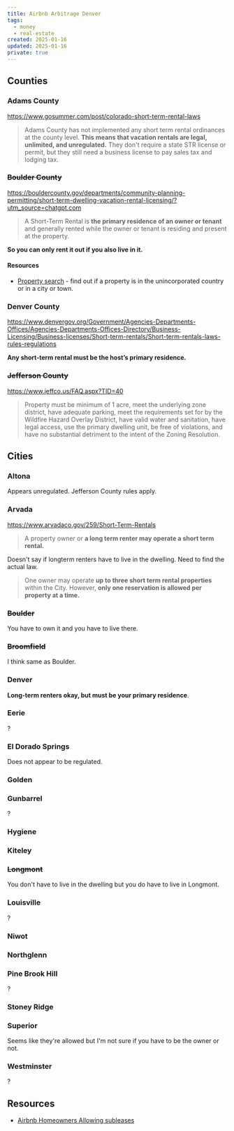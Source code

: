 ```yaml
---
title: Airbnb Arbitrage Denver
tags: 
  - money
  - real-estate
created: 2025-01-16
updated: 2025-01-16
private: true
---
```


## Counties

### Adams County

https://www.gosummer.com/post/colorado-short-term-rental-laws

> Adams County has not implemented any short term rental ordinances at the county level. **This means that vacation rentals are legal, unlimited, and unregulated.** They don't require a state STR license or permit, but they still need a business license to pay sales tax and lodging tax.

### ~~Boulder County~~

https://bouldercounty.gov/departments/community-planning-permitting/short-term-dwelling-vacation-rental-licensing/?utm_source=chatgpt.com

> A Short-Term Rental is **the primary residence of an owner or tenant** and generally rented while the owner or tenant is residing and present at the property.

**So you can only rent it out if you also live in it.**

#### Resources

- [Property search](https://maps.boco.solutions/propertysearch/) - find out if a property is in the unincorporated country or in a city or town.

### Denver County

https://www.denvergov.org/Government/Agencies-Departments-Offices/Agencies-Departments-Offices-Directory/Business-Licensing/Business-licenses/Short-term-rentals/Short-term-rentals-laws-rules-regulations

**Any short-term rental must be the host’s primary residence.**

### ~~Jefferson County~~

https://www.jeffco.us/FAQ.aspx?TID=40

> Property must be minimum of 1 acre, meet the underlying zone district, have adequate parking, meet the requirements set for by the Wildfire Hazard Overlay District, have valid water and sanitation, have legal access, use the primary dwelling unit, be free of violations, and have no substantial detriment to the intent of the Zoning Resolution.

## Cities
### Altona

Appears unregulated. Jefferson County rules apply.

### Arvada

https://www.arvadaco.gov/259/Short-Term-Rentals

> A property owner or **a long term renter may operate a short term rental.**

Doesn't say if longterm renters have to live in the dwelling. Need to find the actual law.

> One owner may operate **up to three short term rental properties** within the City. However, **only one reservation is allowed per property at a time.**

### ~~Boulder~~

You have to own it and you have to live there.

### ~~Broomfield~~

I think same as Boulder.

### Denver

**Long-term renters okay, but must be your primary residence**.

### Eerie

?

### El Dorado Springs

Does not appear to be regulated.

### Golden

### Gunbarrel

?

### Hygiene

### Kiteley

### ~~Longmont~~

You don't have to live in the dwelling but you do have to live in Longmont.

### Louisville

?

### Niwot

### Northglenn

### Pine Brook Hill

?

### Stoney Ridge

### Superior

Seems like they're allowed but I'm not sure if you have to be the owner or not.

### Westminster

?

## Resources

- [Airbnb Homeowners Allowing subleases](https://www.facebook.com/groups/644403867146792/)